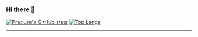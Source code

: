 ### Hi there 👋
[![PracLee's GitHub stats](https://github-readme-stats.vercel.app/api?username=PracLee)](https://github.com/anuraghazra/github-readme-stats)
[![Top Langs](https://github-readme-stats.vercel.app/api/top-langs/?username=PracLee)](https://github.com/anuraghazra/github-readme-stats)

<hr>

<!--
**PracLee/PracLee** is a ✨ _special_ ✨ repository because its `README.md` (this file) appears on your GitHub profile.

Here are some ideas to get you started:

- 🔭 I’m currently working on ...
- 🌱 I’m currently learning ...
- 👯 I’m looking to collaborate on ...
- 🤔 I’m looking for help with ...
- 💬 Ask me about ...
- 📫 How to reach me: ...
- 😄 Pronouns: ...
- ⚡ Fun fact: ...
-->
